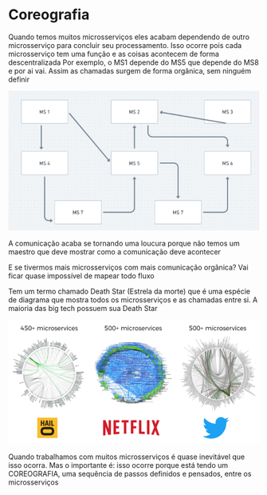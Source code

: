 # Coreografia

Quando temos muitos microsserviços eles acabam dependendo de outro microsserviço para concluir seu processamento.
Isso ocorre pois cada microsserviço tem uma função e as coisas acontecem de forma descentralizada
Por exemplo, o MS1 depende do MS5 que depende do MS8 e por ai vai. Assim as chamadas surgem de forma orgânica, sem ninguém definir

![microservices choreography](microsservices.png)

A comunicação acaba se tornando uma loucura porque não temos um maestro que deve mostrar como a comunicação deve acontecer

E se tivermos mais microsserviços com mais comunicação orgânica? Vai ficar quase impossível de mapear todo fluxo

Tem um termo chamado Death Star (Estrela da morte) que é uma espécie de diagrama que mostra todos os microsserviços e as chamadas entre si. A maioria das big tech possuem sua Death Star

![big techs death star](deathstar.png)

Quando trabalhamos com muitos microsserviços é quase inevitável que isso ocorra.
Mas o importante é: isso ocorre porque está tendo um COREOGRAFIA, uma sequência de passos definidos e pensados, entre os microsserviços
